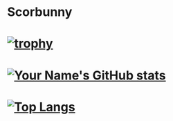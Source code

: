 # Scorbunny
# [![trophy](https://github-profile-trophy.vercel.app/?username=Scorbunny10&theme=juicyfresh&row=1&column=6)](https://github.com/ryo-ma/github-profile-trophy)
# [![Your Name's GitHub stats](https://github-readme-stats.vercel.app/api?username=Scorbunny10&show_icons=true&count_private=true&theme=highcontrast)](https://github.com/YOUR_USERNAME) 
# [![Top Langs](https://github-readme-stats.vercel.app/api/top-langs/?username=scorbunny10&theme=dark&layout=compact)](https://github.com/anuraghazra/github-readme-stats)
